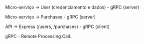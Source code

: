 Micro-serviço -> User (credenciamento e dados) - gRPC (server)

Micro-serviço -> Purchases - gRPC (server)

API -> Express (/users, /purchases) - gRPC (client)

gRPC - Remote Processing Call.
